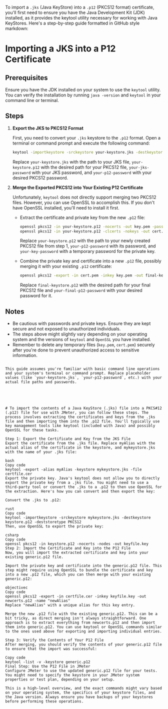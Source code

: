 To import a `.jks` (Java KeyStore) into a `.p12` (PKCS12 format) certificate, you'll first need to ensure you have the Java Development Kit (JDK) installed, as it provides the keytool utility necessary for working with Java KeyStores. Here's a step-by-step guide formatted in GitHub style markdown:


# Importing a JKS into a P12 Certificate

## Prerequisites
Ensure you have the JDK installed on your system to use the `keytool` utility. You can verify the installation by running `java -version` and `keytool` in your command line or terminal.

## Steps

1. **Export the JKS to PKCS12 Format**

   First, you need to convert your `.jks` keystore to the `.p12` format. Open a terminal or command prompt and execute the following command:

   ```sh
   keytool -importkeystore -srckeystore your-keystore.jks -destkeystore your-keystore.p12 -srcstoretype JKS -deststoretype PKCS12 -srcstorepass your-jks-password -deststorepass your-p12-password
   ```

   Replace `your-keystore.jks` with the path to your JKS file, `your-keystore.p12` with the desired path for your PKCS12 file, `your-jks-password` with your JKS password, and `your-p12-password` with your desired PKCS12 password.

2. **Merge the Exported PKCS12 into Your Existing P12 Certificate**

   Unfortunately, `keytool` does not directly support merging two PKCS12 files. However, you can use OpenSSL to accomplish this. If you don't have OpenSSL installed, you'll need to install it first.

   - Extract the certificate and private key from the new `.p12` file:

     ```sh
     openssl pkcs12 -in your-keystore.p12 -nocerts -out key.pem -passin pass:your-p12-password -passout pass:your-key-password
     openssl pkcs12 -in your-keystore.p12 -clcerts -nokeys -out cert.pem -passin pass:your-p12-password
     ```

     Replace `your-keystore.p12` with the path to your newly created PKCS12 file from step 1, `your-p12-password` with its password, and `your-key-password` with a temporary password for the private key.

   - Combine the private key and certificate into a new `.p12` file, possibly merging it with your existing `.p12` certificate:

     ```sh
     openssl pkcs12 -export -in cert.pem -inkey key.pem -out final-keystore.p12 -passin pass:your-key-password -passout pass:your-final-p12-password
     ```

     Replace `final-keystore.p12` with the desired path for your final PKCS12 file and `your-final-p12-password` with your desired password for it.

## Notes

- Be cautious with passwords and private keys. Ensure they are kept secure and not exposed to unauthorized individuals.
- The steps above might slightly vary depending on your operating system and the versions of `keytool` and `OpenSSL` you have installed.
- Remember to delete any temporary files (`key.pem`, `cert.pem`) securely after you're done to prevent unauthorized access to sensitive information.
```

This guide assumes you're familiar with basic command line operations and your system's terminal or command prompt. Replace placeholder values (like `your-keystore.jks`, `your-p12-password`, etc.) with your actual file paths and passwords.





# To import the contents of a Java KeyStore (.jks) file into a PKCS#12 (.p12) file for use with JMeter, you can follow these steps. The process involves extracting the certificates and keys from the .jks file and then importing them into the .p12 file. You'll typically use key management tools like keytool (included with Java) and possibly OpenSSL for these tasks.

Step 1: Export the Certificate and Key from the JKS File
Export the certificate from the .jks file. Replace myAlias with the actual alias of the certificate in the keystore, and mykeystore.jks with the name of your .jks file:

bash
Copy code
keytool -export -alias myAlias -keystore mykeystore.jks -file certfile.cer
Export the private key. Java's keytool does not allow you to directly export the private key from a .jks file. You might need to use a third-party tool or convert the .jks to a .p12 to then use OpenSSL for the extraction. Here's how you can convert and then export the key:

Convert the .jks to .p12:

rust
Copy code
keytool -importkeystore -srckeystore mykeystore.jks -destkeystore keystore.p12 -deststoretype PKCS12
Then, use OpenSSL to export the private key:

csharp
Copy code
openssl pkcs12 -in keystore.p12 -nocerts -nodes -out keyfile.key
Step 2: Import the Certificate and Key into the P12 File
Now, you will import the extracted certificate and key into your existing generic.p12 file.

Import the private key and certificate into the generic.p12 file. This step might require using OpenSSL to bundle the certificate and key into a new .p12 file, which you can then merge with your existing generic.p12:

objectivec
Copy code
openssl pkcs12 -export -in certfile.cer -inkey keyfile.key -out newcerts.p12 -name "newAlias"
Replace "newAlias" with a unique alias for this key entry.

Merge the new .p12 file with the existing generic.p12. This can be a bit tricky, as direct merging isn't always straightforward. One approach is to extract everything from newcerts.p12 and then import them into generic.p12. You can use keytool or OpenSSL commands similar to the ones used above for exporting and importing individual entries.

Step 3: Verify the Contents of Your P12 File
After merging, you should verify the contents of your generic.p12 file to ensure that the import was successful:

Copy code
keytool -list -v -keystore generic.p12
Final Step: Use the P12 File in JMeter
Configure JMeter to use the updated generic.p12 file for your tests. You might need to specify the keystore in your JMeter system properties or test plan, depending on your setup.

This is a high-level overview, and the exact commands might vary based on your operating system, the specifics of your keystore files, and the Java version. Always ensure you have backups of your keystores before performing these operations.

